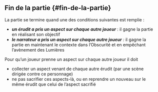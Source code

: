 ## Fin de la partie {#fin-de-la-partie}

La partie se termine quand une des conditions suivantes est remplie :

* _**un érudit a pris un aspect sur chaque autre joueur**_ : il gagne la partie en réalisant son objectif
* _**le narrateur a pris un aspect sur chaque autre joueur** :_ il gagne la partie en maintenant le contexte dans l’Obscurité et en empêchant l’avènement des Lumières

Pour qu’un joueur prenne un aspect sur chaque autre joueur il doit

* collecter un aspect venant de chaque autre érudit \(par une scène dirigée contre ce personnage\)
* ne pas sacrifier ces aspects-là, ou en reprendre un nouveau sur le même érudit que celui de l’aspect sacrifié



